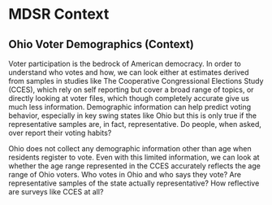 MDSR Context
================

Ohio Voter Demographics (Context)
---------------------------------

Voter participation is the bedrock of American democracy. In order to understand who votes and how, we can look either at estimates derived from samples in studies like The Cooperative Congressional Elections Study (CCES), which rely on self reporting but cover a broad range of topics, or directly looking at voter files, which though completely accurate give us much less information. Demographic information can help predict voting behavior, especially in key swing states like Ohio but this is only true if the representative samples are, in fact, representative. Do people, when asked, over report their voting habits?

Ohio does not collect any demographic information other than age when residents register to vote. Even with this limited information, we can look at whether the age range represented in the CCES accurately reflects the age range of Ohio voters. Who votes in Ohio and who says they vote? Are representative samples of the state actually representative? How reflective are surveys like CCES at all?
